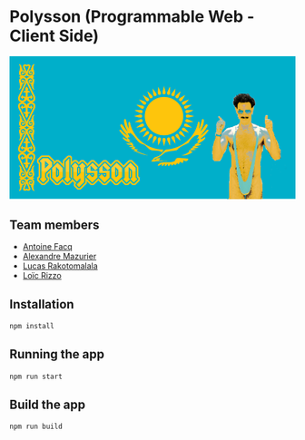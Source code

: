 # Polysson (Programmable Web - Client Side)

![Emblem](../resources/emblem.png 'Emblem')

## Team members

- [Antoine Facq](https://github.com/AntoineFacq)
- [Alexandre Mazurier](https://github.com/Alexandre-MAZURIER)
- [Lucas Rakotomalala](https://github.com/LucasRakotomalala)
- [Loïc Rizzo](https://github.com/Loic-Rizzo)

## Installation

```sh
npm install
```

## Running the app

```sh
npm run start
```

## Build the app

```sh
npm run build
```